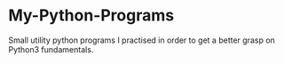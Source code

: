 # My-Python-Programs
Small utility python programs I practised in order to get a better grasp on Python3 fundamentals.
